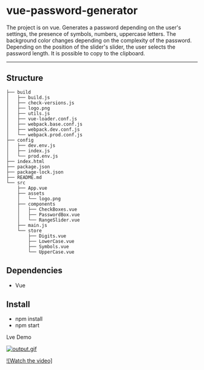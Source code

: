 vue-password-generator
=====================

The project is on vue. Generates a password depending on the user's settings, the presence of symbols, numbers, uppercase letters. The background color changes depending on the complexity of the password. Depending on the position of the slider's slider, the user selects the password length. It is possible to copy to the clipboard.
***


Structure
-----------------------------------
```
├── build
│   ├── build.js
│   ├── check-versions.js
│   ├── logo.png
│   ├── utils.js
│   ├── vue-loader.conf.js
│   ├── webpack.base.conf.js
│   ├── webpack.dev.conf.js
│   └── webpack.prod.conf.js
├── config
│   ├── dev.env.js
│   ├── index.js
│   └── prod.env.js
├── index.html
├── package.json
├── package-lock.json
├── README.md
└── src
    ├── App.vue
    ├── assets
    │   └── logo.png
    ├── components
    │   ├── CheckBoxes.vue
    │   ├── PasswordBox.vue
    │   └── RangeSlider.vue
    ├── main.js
    └── store
        ├── Digits.vue
        ├── LowerCase.vue
        ├── Symbols.vue
        └── UpperCase.vue

```
Dependencies
-----------------------------------
* Vue

Install
-----------------------------------
* npm install
* npm start

Lve Demo 

[![output.gif](https://i.postimg.cc/2jvFGTs3/output.gif)](https://postimg.cc/K4GMv7vy)

[![Watch the video]](https://www.loom.com/share/4f5985ad63164b32a5070f05e2094dba)

